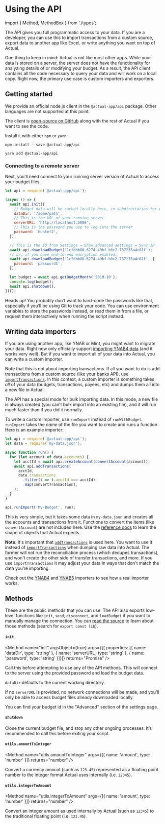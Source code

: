 # Using the API

import { Method, MethodBox } from './types';

The API gives you full programmatic access to your data. If you are a developer, you can use this to import transactions from a custom source, export data to another app like Excel, or write anything you want on top of Actual.

One thing to keep in mind: Actual is not like most other apps. While your data is stored on a server, the server does not have the functionality for analyzing details of or modifying your budget. As a result, the API client contains all the code necessary to query your data and will work on a local copy. Right now, the primary use case is custom importers and exporters.

## Getting started

We provide an official node.js client in the `@actual-app/api` package. Other languages are not supported at this point.

The client is [open-source on GitHub](https://github.com/actualbudget/actual/tree/master/packages/api) along with the rest of Actual if you want to see the code.

Install it with either `npm` or `yarn`:

```
npm install --save @actual-app/api
```

```
yarn add @actual-app/api
```

### Connecting to a remote server

Next, you’ll need connect to your running server version of Actual to access your budget files.

```js
let api = require('@actual-app/api');

(async () => {
  await api.init({
    // Budget data will be cached locally here, in subdirectories for each file.
    dataDir: '/some/path',
    // This is the URL of your running server
    serverURL: 'http://localhost:5006',
    // This is the password you use to log into the server
    password: 'hunter2',
  });

  // This is the ID from Settings → Show advanced settings → Sync ID
  await api.downloadBudget('1cfdbb80-6274-49bf-b0c2-737235a4c81f');
  // or, if you have end-to-end encryption enabled:
  await api.downloadBudget('1cfdbb80-6274-49bf-b0c2-737235a4c81f', {
    password: 'password1',
  });

  let budget = await api.getBudgetMonth('2019-10');
  console.log(budget);
  await api.shutdown();
})();
```

Heads up! You probably don’t want to hard-code the passwords like that, especially if you’ll be using Git to track your code. You can use environment variables to store the passwords instead, or read them in from a file, or request them interactively when running the script instead.

## Writing data importers

If you are using another app, like YNAB or Mint, you might want to migrate your data. Right now only officially support [importing YNAB4 data](../migration/ynab4.md) (and it works very well). But if you want to import all of your data into Actual, you can write a custom importer.

Note that this is not about importing transactions. If all you want to do is add transactions from a custom source (like your banks API), use [`importTransactions`](./reference.md#importtransactions). In this context, a custom importer is something takes _all_ of your data (budgets, transactions, payees, etc) and dumps them all into a new file in Actual.

The API has a special mode for bulk importing data. In this mode, a new file is always created (you can't bulk import into an existing file), and it will run much faster than if you did it normally.

To write a custom importer, use `runImport` instead of `runWithBudget`. `runImport` takes the _name_ of the file you want to create and runs a function. Here is an example importer:

```js
let api = require('@actual-app/api');
let data = require('my-data.json');

async function run() {
  for (let account of data.accounts) {
    let acctId = await api.createAccount(convertAccount(account));
    await api.addTransactions(
      acctId,
      data.transactions
        .filter(t => t.acctId === acctId)
        .map(convertTransaction),
    );
  }
}

api.runImport('My-Budget', run);
```

This is very simple, but it takes some data in `my-data.json` and creates all the accounts and transactions from it. Functions to convert the items (like `convertAccount`) are not included here. Use the [reference docs](./reference.md) to learn the shape of objects that Actual expects.

**Note:** it's important that [`addTransactions`](./reference.md#addtransactions) is used here. You want to use it instead of [`importTransactions`](./reference.md#importtransactions) when dumping raw data into Actual. The former will not run the reconciliation process (which dedupes transactions), and won't create the other side of transfer transactions, and more. If you use `importTransactions` it may adjust your data in ways that don't match the data you’re importing.

Check out the [YNAB4](https://github.com/actualbudget/actual/blob/master/packages/import-ynab4/importer.js) and [YNAB5](https://github.com/actualbudget/actual/blob/master/packages/import-ynab5/importer.js) importers to see how a real importer works.

## Methods

These are the public methods that you can use. The API also exports low-level functions like `init`, `send`, `disconnect`, and `loadBudget` if you want to manually manage the connection. You can [read the source](https://github.com/actualbudget/actual/blob/master/packages/loot-core/src/server/main.js) to learn about those methods (search for `export const lib`).

#### `init`

<Method name="init" argsObject={true} args={[{ properties: [{ name: 'dataDir', type: 'string' }, { name: 'serverURL', type: 'string' }, { name: 'password', type: 'string' }]}]} returns="Promise<void>" />

Call this before attempting to use any of the API methods. This will connect to the server using the provided password and load the budget data.

`dataDir` defaults to the current working directory.

If no `serverURL` is provided, no network connections will be made, and you’ll only be able to access budget files already downloaded locally.

You can find your budget id in the "Advanced" section of the settings page.

#### `shutdown`

<Method name="shutdown" args={[]} returns="Promise<void>" />

Close the current budget file, and stop any other ongoing processes. It’s recommended to call this before exiting your script.

#### `utils.amountToInteger`

<Method name="utils.amountToInteger" args={[{ name: 'amount', type: 'number' }]} returns="number" />

Convert a currency amount (such as `123.45`) represented as a floating point number to the integer format Actual uses internally (i.e. `12345`).

#### `utils.integerToAmount`

<Method name="utils.integerToAmount" args={[{ name: 'amount', type: 'number' }]} returns="number" />

Convert an integer amount as used internally by Actual (such as `12345`) to the traditional floating point (i.e. `123.45`).
